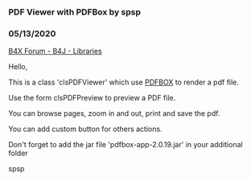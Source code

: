 ### PDF Viewer with PDFBox by spsp
### 05/13/2020
[B4X Forum - B4J - Libraries](https://www.b4x.com/android/forum/threads/117713/)

Hello,  
  
This is a class 'clsPDFViewer' which use [PDFBOX](http://apache.mirrors.ovh.net/ftp.apache.org/dist/pdfbox/2.0.19/pdfbox-app-2.0.19.jar) to render a pdf file.  
  
Use the form clsPDFPreview to preview a PDF file.  
  
You can browse pages, zoom in and out, print and save the pdf.  
  
You can add custom button for others actions.  
  
Don't forget to add the jar file 'pdfbox-app-2.0.19.jar' in your additional folder  
  
spsp
